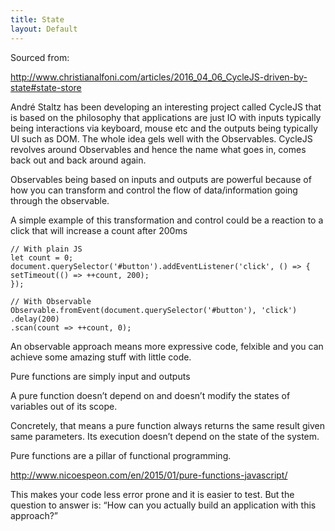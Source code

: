 ```yaml
---
title: State
layout: Default
---
```


Sourced from:

http://www.christianalfoni.com/articles/2016_04_06_CycleJS-driven-by-state#state-store

André Staltz has been developing an interesting project called CycleJS that is based 
on the philosophy that applications are just IO with inputs typically being interactions 
via keyboard, mouse etc and the outputs being typically UI such as DOM. The whole 
idea gels well with the Observables. CycleJS revolves around Observables and hence the 
name what goes in, comes back out and back around again.

Observables being based on inputs and outputs are powerful because of how you can 
transform and control the flow of data/information going through the observable.

A simple example of this transformation and control could be a reaction to a click that 
will increase a count after 200ms

    // With plain JS
    let count = 0;
    document.querySelector('#button').addEventListener('click', () => {
    setTimeout(() => ++count, 200);
    });

    // With Observable
    Observable.fromEvent(document.querySelector('#button'), 'click')
    .delay(200)
    .scan(count => ++count, 0);

An observable approach means more expressive code, felxible and you can achieve 
some amazing stuff with little code.

Pure functions are simply input and outputs

A pure function doesn’t depend on and doesn’t modify the states of variables out of its scope.

Concretely, that means a pure function always returns the same result given same parameters. Its execution doesn’t depend on the state of the system.

Pure functions are a pillar of functional programming.

http://www.nicoespeon.com/en/2015/01/pure-functions-javascript/

This makes your code less error prone and it is easier to test. But the question to answer is: “How can you actually build an application with this approach?”

